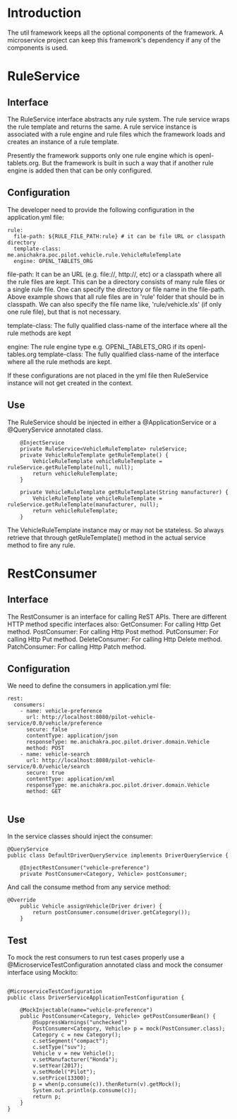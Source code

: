 # Introduction
The util framework keeps all the optional components of the framework. A microservice project can keep this framework's dependency if any of the components is used.

# RuleService
## Interface
The RuleService interface abstracts any rule system.  The rule service wraps the rule template and returns the same. A rule service instance is associated with a rule engine and rule files which the framework loads and creates an instance of a rule template.

Presently the framework supports only one rule engine which is openl-tablets.org. But the framework is built in such a way that if another rule engine is added then that can be only configured.

## Configuration
The developer need to provide the following configuration in the application.yml file:

```
rule:
  file-path: ${RULE_FILE_PATH:rule} # it can be file URL or classpath directory
  template-class: me.anichakra.poc.pilot.vehicle.rule.VehicleRuleTemplate
  engine: OPENL_TABLETS_ORG
```

file-path: It can be an URL (e.g. file://, http://, etc) or a classpath where all the rule files are kept. This can be a directory consists of many rule files or a single rule file. One can specify the directory or file name in the file-path. Above example shows that all rule files are in 'rule' folder that should be in classpath. We can also specify the file name like, 'rule/vehicle.xls' (if only one rule file), but that is not necessary.

template-class: The fully qualified class-name of the interface where all the rule methods are kept
 
engine: The rule engine type e.g. OPENL_TABLETS_ORG if its openl-tables.org
template-class: The fully qualified class-name of the interface where all the rule methods are kept.

If these configurations are not placed in the yml file then RuleService instance will not get created in the context.

## Use
The RuleService should be injected in either a @ApplicationService or a @QueryService annotated class.

```
	@InjectService
	private RuleService<VehicleRuleTemplate> ruleService;
	private VehicleRuleTemplate getRuleTemplate() {
		VehicleRuleTemplate vehicleRuleTemplate = ruleService.getRuleTemplate(null, null);
		return vehicleRuleTemplate;
	}

	private VehicleRuleTemplate getRuleTemplate(String manufacturer) {
		VehicleRuleTemplate vehicleRuleTemplate = ruleService.getRuleTemplate(manufacturer, null);
		return vehicleRuleTemplate;
	}
```
The VehicleRuleTemplate instance may or may not be stateless. So always retrieve that through getRuleTemplate() method in the actual service method to fire any rule.

# RestConsumer
## Interface
The RestConsumer is an interface for calling ReST APIs. There are different HTTP method specific interfaces also:
GetConsumer: For calling Http Get method.
PostConsumer: For calling Http Post method.
PutConsumer: For calling Http Put method.
DeleteConsumer: For calling Http Delete method.
PatchConsumer: For calling Http Patch method.

## Configuration
We need to define the consumers in application.yml file:

```
rest:
  consumers:
    - name: vehicle-preference
      url: http://localhost:8080/pilot-vehicle-service/0.0/vehicle/preference
      secure: false
      contentType: application/json
      responseType: me.anichakra.poc.pilot.driver.domain.Vehicle
      method: POST
    - name: vehicle-search
      url: http://localhost:8080/pilot-vehicle-service/0.0/vehicle/search
      secure: true
      contentType: application/xml
      responseType: me.anichakra.poc.pilot.driver.domain.Vehicle
      method: GET
       
```

## Use 

In the service classes should inject the consumer:

```
@QueryService
public class DefaultDriverQueryService implements DriverQueryService {

	@InjectRestConsumer("vehicle-preference")
	private PostConsumer<Category, Vehicle> postConsumer;
```

And call the consume method from any service method:

```
@Override
	public Vehicle assignVehicle(Driver driver) {
		return postConsumer.consume(driver.getCategory());
	}
```

## Test

To mock the rest consumers to run test cases properly use a @MicroserviceTestConfiguration annotated class and mock the consumer interface using Mockito:

```

@MicroserviceTestConfiguration
public class DriverServiceApplicationTestConfiguration {

	@MockInjectable(name="vehicle-preference")
	public PostConsumer<Category, Vehicle> getPostConsumerBean() {
		@SuppressWarnings("unchecked")
		PostConsumer<Category, Vehicle> p = mock(PostConsumer.class);
		Category c = new Category();
		c.setSegment("compact");
		c.setType("suv");
		Vehicle v = new Vehicle();
		v.setManufacturer("Honda");
		v.setYear(2017);
		v.setModel("Pilot");
		v.setPrice(13300);
		p = when(p.consume(c)).thenReturn(v).getMock();
		System.out.println(p.consume(c));
		return p;
	}
}

```

